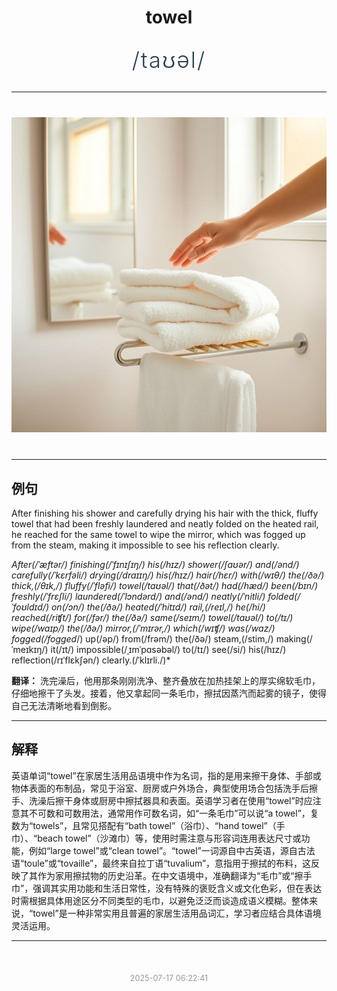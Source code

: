 <div align="center">

# towel

<div style="margin: 30px 0;">
<h1 style="font-size: 2.5em; font-weight: 300; letter-spacing: 2px; margin: 0; color: #2c3e50;">
/taʊəl/
</h1>
</div>

</div>

---

<div align="center" style="margin: 40px 0;">

![towel](images/towel.png)

</div>

---

## 例句

After finishing his shower and carefully drying his hair with the thick, fluffy towel that had been freshly laundered and neatly folded on the heated rail, he reached for the same towel to wipe the mirror, which was fogged up from the steam, making it impossible to see his reflection clearly.

*After(/ˈæftər/) finishing(/ˈfɪnɪʃɪŋ/) his(/hɪz/) shower(/ʃaʊər/) and(/ənd/) carefully(/ˈkɛrfəli/) drying(/draɪɪŋ/) his(/hɪz/) hair(/hɛr/) with(/wɪθ/) the(/ðə/) thick,(/θɪk,/) fluffy(/ˈfləfi/) towel(/taʊəl/) that(/ðət/) had(/hæd/) been(/bɪn/) freshly(/ˈfrɛʃli/) laundered(/ˈlɔndərd/) and(/ənd/) neatly(/ˈnitli/) folded(/ˈfoʊldɪd/) on(/ɔn/) the(/ðə/) heated(/ˈhitɪd/) rail,(/reɪl,/) he(/hi/) reached(/riʧt/) for(/fər/) the(/ðə/) same(/seɪm/) towel(/taʊəl/) to(/tɪ/) wipe(/waɪp/) the(/ðə/) mirror,(/ˈmɪrər,/) which(/wɪʧ/) was(/wɑz/) fogged(/fogged*/) up(/əp/) from(/frəm/) the(/ðə/) steam,(/stim,/) making(/ˈmeɪkɪŋ/) it(/ɪt/) impossible(/ˌɪmˈpɑsəbəl/) to(/tɪ/) see(/si/) his(/hɪz/) reflection(/rɪˈflɛkʃən/) clearly.(/ˈklɪrli./)*

**翻译：** 洗完澡后，他用那条刚刚洗净、整齐叠放在加热挂架上的厚实绵软毛巾，仔细地擦干了头发。接着，他又拿起同一条毛巾，擦拭因蒸汽而起雾的镜子，使得自己无法清晰地看到倒影。

---

## 解释

英语单词“towel”在家居生活用品语境中作为名词，指的是用来擦干身体、手部或物体表面的布制品，常见于浴室、厨房或户外场合，典型使用场合包括洗手后擦手、洗澡后擦干身体或厨房中擦拭器具和表面。英语学习者在使用“towel”时应注意其不可数和可数用法，通常用作可数名词，如“一条毛巾”可以说“a towel”，复数为“towels”，且常见搭配有“bath towel”（浴巾）、“hand towel”（手巾）、“beach towel”（沙滩巾）等，使用时需注意与形容词连用表达尺寸或功能，例如“large towel”或“clean towel”。“towel”一词源自中古英语，源自古法语“toule”或“tovaille”，最终来自拉丁语“tuvalium”，意指用于擦拭的布料，这反映了其作为家用擦拭物的历史沿革。在中文语境中，准确翻译为“毛巾”或“擦手巾”，强调其实用功能和生活日常性，没有特殊的褒贬含义或文化色彩，但在表达时需根据具体用途区分不同类型的毛巾，以避免泛泛而谈造成语义模糊。整体来说，“towel”是一种非常实用且普遍的家居生活用品词汇，学习者应结合具体语境灵活运用。


---

<div align="center" style="margin-top: 50px;">
<small style="color: #999; font-size: 0.9em;">2025-07-17 06:22:41</small>
</div>
